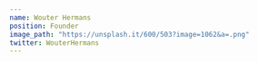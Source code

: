 ```yaml
---
name: Wouter Hermans
position: Founder
image_path: "https://unsplash.it/600/503?image=1062&a=.png"
twitter: WouterHermans
---
```

